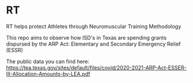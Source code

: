 # RT
RT helps protect Athletes through Neuromuscular Training Methodology 

This repo aims to observe how ISD's in Texas are spending grants dispursed by the ARP Act: Elementary and Secondary Emergency Relief (ESSR)

The public data you can find here: https://tea.texas.gov/sites/default/files/covid/2020-2021-ARP-Act-ESSER-III-Allocation-Amounts-by-LEA.pdf
